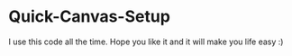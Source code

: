 # Quick-Canvas-Setup
I use this code all the time. Hope you like it and it will make you life easy :) 
